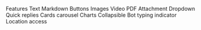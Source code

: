 Features
Text
Markdown
Buttons
Images
Video
PDF Attachment
Dropdown
Quick replies
Cards carousel
Charts
Collapsible
Bot typing indicator
Location access
